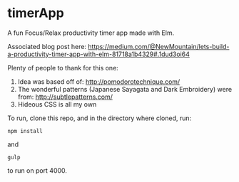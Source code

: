 # timerApp
A fun Focus/Relax productivity timer app made with Elm.

Associated blog post here: https://medium.com/@NewMountain/lets-build-a-productivity-timer-app-with-elm-81718a1b4329#.1dud3oi64 

Plenty of people to thank for this one:
1. Idea was based off of: http://pomodorotechnique.com/
2. The wonderful patterns (Japanese Sayagata and Dark Embroidery) were from: http://subtlepatterns.com/
3. Hideous CSS is all my own


To run, clone this repo, and in the directory where cloned, run: 

```npm install``` 

and 

``` gulp ```

to run on port 4000.

